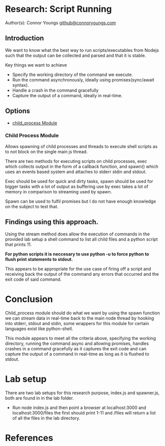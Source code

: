 # Research: Script Running
Author(s):
Connor Youngs <github@connoryoungs.com> 

## Introduction

We want to know what the best way to run scripts/executables from Nodejs such that the output
can be collected and parsed and that it is stable.

Key things we want to achieve

* Specify the working directory of the command we execute.
* Run the command asynchronously, ideally using promises(sync/await syntax).
* Handle a crash in the command gracefully
* Capture the output of a command, ideally in real-time.


## Options

* [child_process Module](https://nodejs.org/api/child_process.html#child_process_class_childprocess)

### Child Process Module

Allows spawning of child processes and threads to execute shell scripts as to not block 
on the single main js thread.

There are two methods for executing scripts on child processes, exec which collects output
in the form of a callback function, and spawn() which uses an events based system and attaches to stderr stdin and stdout.

Exec should be used for quick and dirty tasks, spawn should be used for bigger tasks with a lot of output as buffering use by exec takes a lot of memory in comparison to streaming used by spawn.

Spawn can be used to fulfil promises but I do not have enough knowledge on the subject to test that.
## Findings using this approach.

Using the stream method does allow the execution of commands in the provided lab setup a shell command to list all child files and a python script that prints 11.

**For python scripts it is neccesary to use python -u to force python to flush print statements to stdout.**

This appears to be appropriate for the use case of firing off a script and receiving back the output of the command any errors that occurred and the exit code of said command.


# Conclusion

Child_process module should do what we want by using the spawn function we can stream data in real-time back to the main node thread by hooking into stderr, stdout and stdin, some wrappers 
for this module for certain languages exist like python-shell. 

This module appears to meet all the criteria above, specifying the working directory, running the command async and allowing promises, handles crashes in a command gracefully as it captures the exit code and can capture the output of a command in real-time as long as it is flushed to stdout.



# Lab setup

There are two lab setups for this research purpose, index.js and spawner.js, both are found in in the lab folder.

* Run node index.js and then point a browser at localhost:3000 and localhost:3000/files the first should print 1-11 and /files will return a list of all the files in the lab directory.
# References

